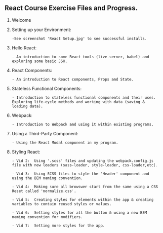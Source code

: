 React Course Exercise Files and Progress.
------------------------------------------
1.  Welcome

2.  Setting up your Environment:

        -See screenshot 'React Setup.jpg' to see successful installs.

3.  Hello React:

        - An introduction to some React tools (live-server, babel) and exploring some basic JSX.

4.  React Components:

        - An introduction to React components, Props and State.

5.  Stateless Functional Components:

        - Introduction to stateless functional components and their uses. Exploring life-cycle methods and working with data (saving & loading data).

6.  Webpack:

        - Introduction to Webpack and using it within existing programs.

7.  Using a Third-Party Component:

        - Using the React Modal component in my program.
        
8.  Styling React:

        - Vid 2:  Using '.scss' files and updating the webpack.config.js file with new loaders (sass-loader, style-loader, css-loader,etc).

        - Vid 3:  Using SCSS files to style the 'Header' component and using the BEM naming convention.

        - Vid 4:  Making sure all browswer start from the same using a CSS Reset called 'normalize.css'.

        - Vid 5:  Creating styles for elements within the app & creating variables to contain reused styles or values.

        - Vid 6:  Setting styles for all the button & using a new BEM naming convention for modifiers.

        - Vid 7:  Setting more styles for the app.